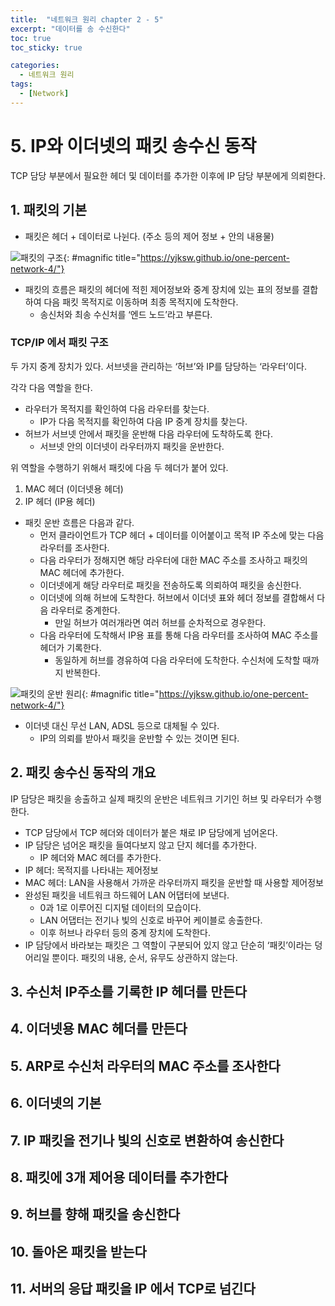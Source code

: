 ```yaml
---
title:  "네트워크 원리 chapter 2 - 5"
excerpt: "데이터를 송 수신한다"
toc: true
toc_sticky: true

categories:
  - 네트워크 원리
tags:
  - [Network]
---  
```


# 5. IP와 이더넷의 패킷 송수신 동작 #
TCP 담당 부분에서 필요한 헤더 및 데이터를 추가한 이후에 IP 담당 부분에게 의뢰한다.

## 1. 패킷의 기본 ##
- 패킷은 헤더 + 데이터로 나뉜다. (주소 등의 제어 정보 + 안의 내용물)

![패킷의 구조](https://user-images.githubusercontent.com/63405904/138543891-a6fa10df-b371-4f35-97a5-7c2001b22910.png){: #magnific title="https://yjksw.github.io/one-percent-network-4/"}

- 패킷의 흐름은 패킷의 헤더에 적힌 제어정보와 중계 장치에 있는 표의 정보를 결합하여 다음 패킷 목적지로 이동하며 최종 목적지에 도착한다.
  - 송신처와 최송 수신처를 ‘엔드 노드’라고 부른다.

### TCP/IP 에서 패킷 구조 ###
두 가지 중계 장치가 있다. 서브넷을 관리하는 ‘허브’와 IP를 담당하는 ‘라우터’이다.

각각 다음 역할을 한다.

- 라우터가 목적지를 확인하여 다음 라우터를 찾는다.
  - IP가 다음 목적지를 확인하여 다음 IP 중계 장치를 찾는다.
- 허브가 서브넷 안에서 패킷을 운반해 다음 라우터에 도착하도록 한다.
  - 서브넷 안의 이더넷이 라우터까지 패킷을 운반한다.

위 역할을 수행하기 위해서 패킷에 다음 두 헤더가 붙어 있다.

1. MAC 헤더 (이더넷용 헤더)
2. IP 헤더 (IP용 헤더)

- 패킷 운반 흐름은 다음과 같다.
  - 먼저 클라이언트가 TCP 헤더 + 데이터를 이어붙이고 목적 IP 주소에 맞는 다음 라우터를 조사한다.
  - 다음 라우터가 정해지면 해당 라우터에 대한 MAC 주소를 조사하고 패킷의 MAC 헤더에 추가한다.
  - 이더넷에게 해당 라우터로 패킷을 전송하도록 의뢰하여 패킷을 송신한다.
  - 이더넷에 의해 허브에 도착한다. 허브에서 이더넷 표와 헤더 정보를 결합해서 다음 라우터로 중계한다.
    - 만일 허브가 여러개라면 여러 허브를 순차적으로 경우한다.
  - 다음 라우터에 도착해서 IP용 표를 통해 다음 라우터를 조사하여 MAC 주소를 헤더가 기록한다.
    - 동일하게 허브를 경유하여 다음 라우터에 도착한다. 수신처에 도착할 때까지 반복한다.

![패킷의 운반 원리](https://user-images.githubusercontent.com/63405904/138543896-57e300fe-ae57-4d72-9638-387b2acdd4cd.png){: #magnific title="https://yjksw.github.io/one-percent-network-4/"}

- 이더넷 대신 무선 LAN, ADSL 등으로 대체될 수 있다.
  - IP의 의뢰를 받아서 패킷을 운반할 수 있는 것이면 된다.

## 2. 패킷 송수신 동작의 개요 ##

IP 담당은 패킷을 송출하고 실제 패킷의 운반은 네트워크 기기인 허브 및 라우터가 수행한다.

- TCP 담당에서 TCP 헤더와 데이터가 붙은 채로 IP 담당에게 넘어온다.
- IP 담당은 넘어온 패킷을 들여다보지 않고 단지 헤더를 추가한다.
  - IP 헤더와 MAC 헤더를 추가한다.
- IP 헤더: 목적지를 나타내는 제어정보
- MAC 헤더: LAN을 사용해서 가까운 라우터까지 패킷을 운반할 때 사용할 제어정보
- 완성된 패킷을 네트워크 하드웨어 LAN 어댑터에 보낸다.
  - 0과 1로 이루어진 디지털 데이터의 모습이다.
  - LAN 어댑터는 전기나 빛의 신호로 바꾸어 케이블로 송출한다.
  - 이후 허브나 라우터 등의 중계 장치에 도착한다.
- IP 담당에서 바라보는 패킷은 그 역할이 구분되어 있지 않고 단순히 ‘패킷’이라는 덩어리일 뿐이다. 패킷의 내용, 순서, 유무도 상관하지 않는다.
 

## 3. 수신처 IP주소를 기록한 IP 헤더를 만든다 ##

## 4. 이더넷용 MAC 헤더를 만든다 ##

## 5. ARP로 수신처 라우터의 MAC 주소를 조사한다 ##

## 6. 이더넷의 기본 ##

## 7. IP 패킷을 전기나 빛의 신호로 변환하여 송신한다 ##
 
## 8. 패킷에 3개 제어용 데이터를 추가한다 ##

## 9. 허브를 향해 패킷을 송신한다 ##

## 10. 돌아온 패킷을 받는다 ##

## 11. 서버의 응답 패킷을 IP 에서 TCP로 넘긴다 ##